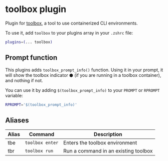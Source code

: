 # toolbox plugin

Plugin for [toolbox](https://containertoolbx.org), a tool to use containerized
CLI environments.

To use it, add `toolbox` to your plugins array in your `.zshrc` file:

```zsh
plugins=(... toolbox)
```

## Prompt function

This plugins adds `toolbox_prompt_info()` function. Using it in your prompt, it
will show the toolbox indicator ⬢ (if you are running in a toolbox container),
and nothing if not.

You can use it by adding `$(toolbox_prompt_info)` to your `PROMPT` or `RPROMPT`
variable:

```zsh
RPROMPT='$(toolbox_prompt_info)'
```

## Aliases

| Alias | Command              | Description                            |
|-------|----------------------|----------------------------------------|
| tbe   | `toolbox enter`      | Enters the toolbox environment         |
| tbr   | `toolbox run`        | Run a command in an existing toolbox   |
